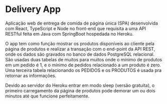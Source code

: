 # Delivery App

  Aplicação web de entrega de comida de página única (SPA) desenvolvida com React, TypeScript e Node no front-end que requisita a uma API RESTful feita em Java com SpringBoot hospedada no Heroku.

  O app tem como função mostrar os produtos disponíveis ao cliente pela página de produtos e realizar a transação com o end-point da API REST, onde os dados são gravados no banco de dados PostgreSQL relacional.
São usadas duas tabelas de muitos para muitos onde o mínimo de produtos em um pedido é 1, e o mínimo de pedidos relacionado a um produto é zero.
Uma terceira tabela relacionando os PEDIDOS e os PRODUTOS é usada pra retornar as informações.

Devido ao servidor do Heroku entrar em modo sleep (versão gratuita), o primeiro carregamento da página de produtos pode demorar um ou dois minutos até que funcione perfeitamente.

